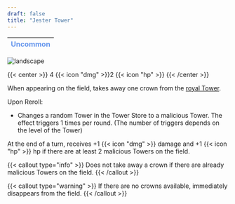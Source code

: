 ```yaml
---
draft: false
title: "Jester Tower"
---
```

| <span style="color:CornflowerBlue"> Uncommon </span> |
|--------|

![landscape](/images/towers/towerS_67.png)

{{< center >}}
4 {{< icon "dmg" >}}2 {{< icon "hp" >}}
{{< /center >}}

When appearing on the field, takes away one crown from the [royal Tower](/towers/royal-tower). 

Upon Reroll:
* Changes a random Tower in the Tower Store to a malicious Tower. The effect triggers 1 times per round. (The number of triggers depends on the level of the Tower)

At the end of a turn, receives +1 {{< icon "dmg" >}} damage and +1 {{< icon "hp" >}} hp if there are at least 2 malicious Towers on the field. 

{{< callout type="info" >}}
Does not take away a crown if there are already malicious Towers on the field.
{{< /callout >}}

{{< callout type="warning" >}}
If there are no crowns available, immediately disappears from the field.
{{< /callout >}}

